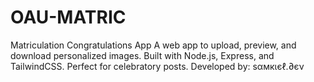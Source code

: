 # OAU-MATRIC
Matriculation Congratulations App A web app to upload, preview, and download personalized images. Built with Node.js, Express, and TailwindCSS. Perfect for celebratory posts.  Developed by: ѕαмкιєℓ.∂єν
